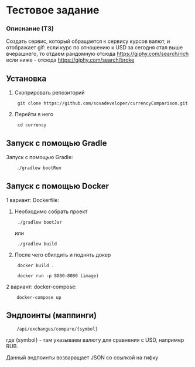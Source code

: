 # Тестовое задание

### Описнание (ТЗ)

Создать сервис, который обращается к сервису курсов валют, и отображает gif:
если курс по отношению к USD за сегодня стал выше вчерашнего, то отдаем рандомную отсюда https://giphy.com/search/rich
если ниже - отсюда https://giphy.com/search/broke

## Установка

1) Скоприровать репозиторий

        git clone https://github.com/sovadeveloper/currencyComparison.git
    
2) Перейти в него

        cd currency
    
## Запуск с помощью Gradle

Запуск с помощью Gradle:

        ./gradlew bootRun
    
## Запуск с помощью Docker

1 вариант: Dockerfile:
1) Необходимо собрать проект

        ./gradlew bootJar 
        
    или
    
        ./gradlew build
    
2) После чего сбилдить и поднять докер

        docker build .
    
        docker run -p 8080-8080 (image)
    
2 вариант: docker-compose:

        docker-compose up
    
## Эндпоинты (маппинги)

        /api/exchanges/compare/{symbol}

где {symbol} - там указываем валюту для сравнения с USD, например RUB.

Данный эндпоинты возваращает JSON со ссылкой на гифку
